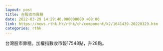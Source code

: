 ```yaml
---
layout: post
title: 台股收市靠穩
date: 2022-03-29 14:29:40.000000000 +08:00
link: https://news.rthk.hk/rthk/ch/component/k2/1641439-20220329.htm
categories: rthk
---
```


台灣股市靠穩。加權指數收市報17548點，升28點。
